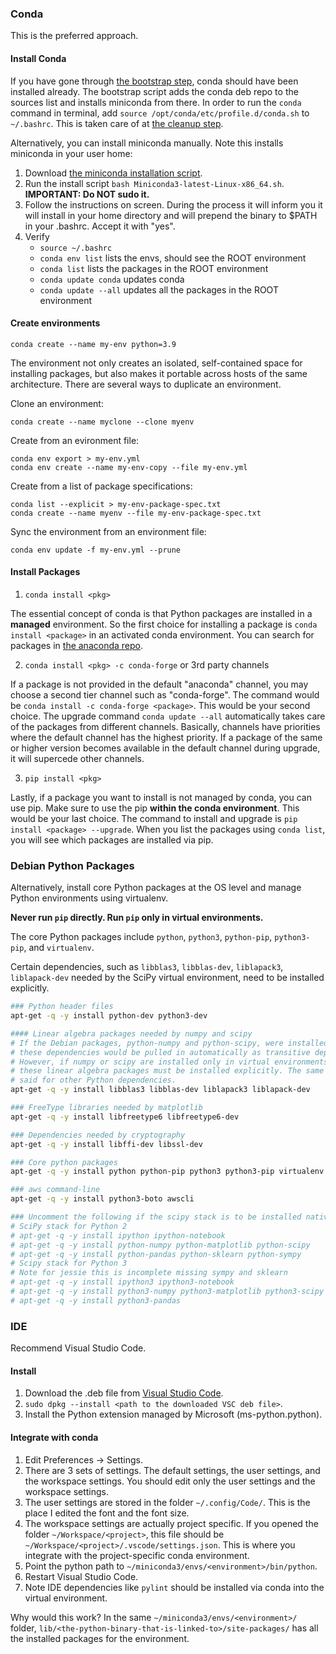 ### Conda

This is the preferred approach.

#### Install Conda

If you have gone through [the bootstrap step](0301-bootstrap.md), conda should have been installed already. The bootstrap script adds the conda deb repo to the sources list and installs miniconda from there. In order to run the `conda` command in terminal, add `source /opt/conda/etc/profile.d/conda.sh` to `~/.bashrc`. This is taken care of at [the cleanup step](0305-cleanup.md).

Alternatively, you can install miniconda manually. Note this installs miniconda in your user home:

1. Download [the miniconda installation script](https://docs.conda.io/en/latest/miniconda.html).
2. Run the install script `bash Miniconda3-latest-Linux-x86_64.sh`. **IMPORTANT: Do NOT sudo it.**
3. Follow the instructions on screen. During the process it will inform you it will install in your home directory and will prepend the binary to $PATH in your .bashrc. Accept it with "yes".
4. Verify
    * `source ~/.bashrc`
    * `conda env list` lists the envs, should see the ROOT environment
    * `conda list` lists the packages in the ROOT environment
    * `conda update conda` updates conda
    * `conda update --all` updates all the packages in the ROOT environment

#### Create environments

```
conda create --name my-env python=3.9
```

The environment not only creates an isolated, self-contained space for installing packages, but also makes it portable across hosts of the same architecture. There are several ways to duplicate an environment.

Clone an environment:

```
conda create --name myclone --clone myenv
```

Create from an evironment file:

```
conda env export > my-env.yml
conda env create --name my-env-copy --file my-env.yml
```

Create from a list of package specifications:

```
conda list --explicit > my-env-package-spec.txt
conda create --name myenv --file my-env-package-spec.txt
```

Sync the environment from an environment file:

```
conda env update -f my-env.yml --prune
```

#### Install Packages

1. `conda install <pkg>`

The essential concept of conda is that Python packages are installed in a **managed** environment. So the first choice for installing a package is `conda install <package>` in an activated conda environment. You can search for packages in [the anaconda repo](https://anaconda.org/anaconda/repo).

2. `conda install <pkg> -c conda-forge` or 3rd party channels

If a package is not provided in the default "anaconda" channel, you may choose a second tier channel such as "conda-forge". The command would be `conda install -c conda-forge <package>`. This would be your second choice. The upgrade command `conda update --all` automatically takes care of the packages from different channels. Basically, channels have priorities where the default channel has the highest priority. If a package of the same or higher version becomes available in the default channel during upgrade, it will supercede other channels.

3. `pip install <pkg>`

Lastly, if a package you want to install is not managed by conda, you can use pip. Make sure to use the pip **within the conda environment**. This would be your last choice. The command to install and upgrade is `pip install <package> --upgrade`. When you list the packages using `conda list`, you will see which packages are installed via pip.

### Debian Python Packages

Alternatively, install core Python packages at the OS level and manage Python environments using virtualenv.

**Never run `pip` directly. Run `pip` only in virtual environments.**

The core Python packages include `python`, `python3`, `python-pip`, `python3-pip`, and `virtualenv`.

Certain dependencies, such as `libblas3`, `libblas-dev`, `liblapack3`, `liblapack-dev` needed by the SciPy virtual environment, need to be installed explicitly.

```bash
### Python header files
apt-get -q -y install python-dev python3-dev

#### Linear algebra packages needed by numpy and scipy
# If the Debian packages, python-numpy and python-scipy, were installed,
# these dependencies would be pulled in automatically as transitive dependencies. 
# However, if numpy or scipy are installed only in virtual environments,
# these linear algebra packages must be installed explicitly. The same can be
# said for other Python dependencies.
apt-get -q -y install libblas3 libblas-dev liblapack3 liblapack-dev

### FreeType libraries needed by matplotlib
apt-get -q -y install libfreetype6 libfreetype6-dev

### Dependencies needed by cryptography
apt-get -q -y install libffi-dev libssl-dev

### Core python packages
apt-get -q -y install python python-pip python3 python3-pip virtualenv

### aws command-line
apt-get -q -y install python3-boto awscli

### Uncomment the following if the scipy stack is to be installed natively
# SciPy stack for Python 2
# apt-get -q -y install ipython ipython-notebook
# apt-get -q -y install python-numpy python-matplotlib python-scipy
# apt-get -q -y install python-pandas python-sklearn python-sympy
# Scipy stack for Python 3
# Note for jessie this is incomplete missing sympy and sklearn
# apt-get -q -y install ipython3 ipython3-notebook
# apt-get -q -y install python3-numpy python3-matplotlib python3-scipy
# apt-get -q -y install python3-pandas
```

### IDE

Recommend Visual Studio Code.

#### Install

1. Download the .deb file from [Visual Studio Code](https://code.visualstudio.com/download).
2. `sudo dpkg --install <path to the downloaded VSC deb file>`.
3. Install the Python extension managed by Microsoft (ms-python.python).

#### Integrate with conda

1. Edit Preferences -> Settings.
2. There are 3 sets of settings. The default settings, the user settings, and the workspace settings. You should edit only the user settings and the workspace settings.
3. The user settings are stored in the folder `~/.config/Code/`. This is the place I edited the font and the font size.
4. The workspace settings are actually project specific. If you opened the folder `~/Workspace/<project>`, this file should be `~/Workspace/<project>/.vscode/settings.json`. This is where you integrate with the project-specific conda environment.
5. Point the python path to `~/miniconda3/envs/<environment>/bin/python`.
6. Restart Visual Studio Code.
7. Note IDE dependencies like `pylint` should be installed via conda into the virtual environment.

Why would this work? In the same `~/miniconda3/envs/<environment>/` folder, `lib/<the-python-binary-that-is-linked-to>/site-packages/` has all the installed packages for the environment.
